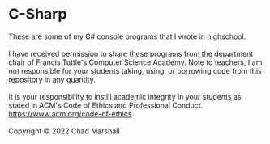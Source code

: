# C-Sharp
These are some of my C# console programs that I wrote in highschool. <br><br>
I have received permission to share these programs from the department chair of Francis Tuttle's Computer Science Academy. 
Note to teachers, I am not responsible for your students taking, using, or borrowing code from this repository in any quantity.  <br><br>
It is your responsibility to instill academic integrity in your students as stated in ACM's Code of Ethics and Professional Conduct. <br>
https://www.acm.org/code-of-ethics
<br><br> Copyright © 2022 Chad Marshall
